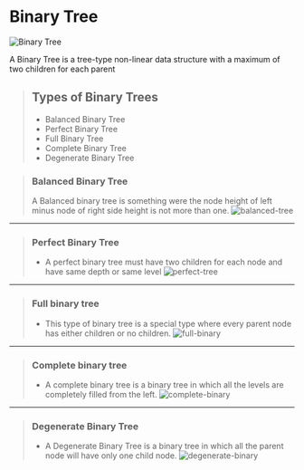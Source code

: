 # Binary Tree

![Binary Tree](https://miro.medium.com/max/1200/1*87h2uhCJ5qztBNwfck2b6g.jpeg)

A Binary Tree is a tree-type non-linear data structure with a maximum of two children for each parent

> ## Types of Binary Trees
>
> - Balanced Binary Tree
> - Perfect Binary Tree
> - Full Binary Tree
> - Complete Binary Tree
> - Degenerate Binary Tree

> ### Balanced Binary Tree
>
> A Balanced binary tree is something were the node height of left minus node of right side height is not more than one.
> ![balanced-tree](https://cdn.programiz.com/sites/tutorial2program/files/balanced-binary-tree.png)

---

> ### Perfect Binary Tree
>
> - A perfect binary tree must have two children for each node and have same depth or same level
>   ![perfect-tree](https://cdn.programiz.com/sites/tutorial2program/files/perfect-binary-tree_0.png)

---

> ### Full binary tree
>
> - This type of binary tree is a special type where every parent node has either children or no children.
>   ![full-binary](https://cdn.programiz.com/sites/tutorial2program/files/full-binary-tree_0.png)

---

> ### Complete binary tree
>
> - A complete binary tree is a binary tree in which all the levels are completely filled from the left.
>   ![complete-binary](https://static.tutorialandexample.com/data-structure/complete-binary-tree1.png)

---

> ### Degenerate Binary Tree
>
> - A Degenerate Binary Tree is a binary tree in which all the parent node will have only one child node.
>   ![degenerate-binary](https://miro.medium.com/max/1000/0*fhM65x_SyLTwqJg7.png)
